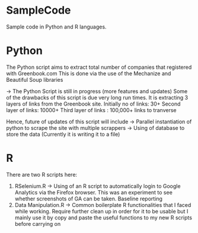 # SampleCode

Sample code in Python and R languages.

# Python

The Python script aims to extract total number of companies that registered with Greenbook.com
This is done via the use of the Mechanize and Beautiful Soup libraries

-> The Python Script is still in progress (more features and updates)
Some of the drawbacks of this script is due very long run times. It is extracting 3 layers of links from the Greenbook site.
Initially no of links: 30+
Second layer of links: 10000+
Third layer of links : 100,000+ links to tranverse

Hence, future of updates of this script will include
-> Parallel instantiation of python to scrape the site with multiple scrappers
-> Using of database to store the data (Currently it is writing it to a file)

# R

There are two R scripts here:
1. RSelenium.R -> Using of an R script to automatically login to Google Analytics via the Firefox browser. This was an experiment to see whether screenshots of GA can be taken. Baseline reporting
2. Data Manipulation.R -> Common boilerplate R functionalities that I faced while working. Require further clean up in order for it to be usable but I mainly use it by copy and paste the useful functions to my new R scripts before carrying on

